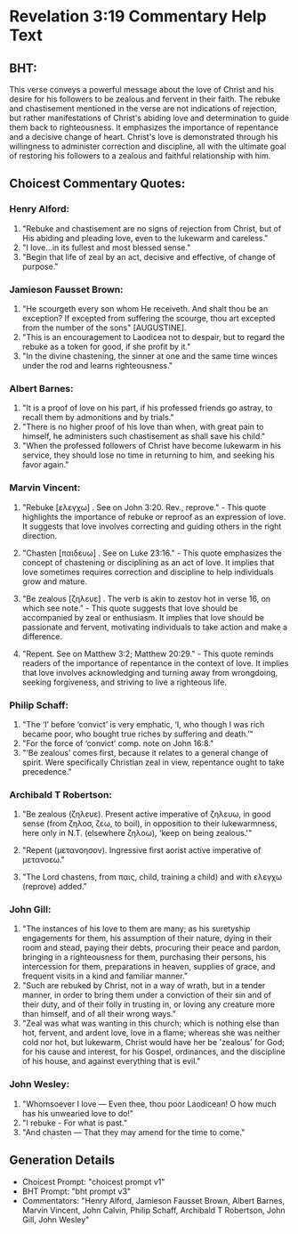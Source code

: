 # Revelation 3:19 Commentary Help Text

## BHT:
This verse conveys a powerful message about the love of Christ and his desire for his followers to be zealous and fervent in their faith. The rebuke and chastisement mentioned in the verse are not indications of rejection, but rather manifestations of Christ's abiding love and determination to guide them back to righteousness. It emphasizes the importance of repentance and a decisive change of heart. Christ's love is demonstrated through his willingness to administer correction and discipline, all with the ultimate goal of restoring his followers to a zealous and faithful relationship with him.

## Choicest Commentary Quotes:
### Henry Alford:
1. "Rebuke and chastisement are no signs of rejection from Christ, but of His abiding and pleading love, even to the lukewarm and careless."
2. "I love...in its fullest and most blessed sense."
3. "Begin that life of zeal by an act, decisive and effective, of change of purpose."

### Jamieson Fausset Brown:
1. "He scourgeth every son whom He receiveth. And shalt thou be an exception? If excepted from suffering the scourge, thou art excepted from the number of the sons" [AUGUSTINE].
2. "This is an encouragement to Laodicea not to despair, but to regard the rebuke as a token for good, if she profit by it."
3. "In the divine chastening, the sinner at one and the same time winces under the rod and learns righteousness."

### Albert Barnes:
1. "It is a proof of love on his part, if his professed friends go astray, to recall them by admonitions and by trials."
2. "There is no higher proof of his love than when, with great pain to himself, he administers such chastisement as shall save his child."
3. "When the professed followers of Christ have become lukewarm in his service, they should lose no time in returning to him, and seeking his favor again."

### Marvin Vincent:
1. "Rebuke [ελεγχω] . See on John 3:20. Rev., reprove." - This quote highlights the importance of rebuke or reproof as an expression of love. It suggests that love involves correcting and guiding others in the right direction.

2. "Chasten [παιδευω] . See on Luke 23:16." - This quote emphasizes the concept of chastening or disciplining as an act of love. It implies that love sometimes requires correction and discipline to help individuals grow and mature.

3. "Be zealous [ζηλευε] . The verb is akin to zestov hot in verse 16, on which see note." - This quote suggests that love should be accompanied by zeal or enthusiasm. It implies that love should be passionate and fervent, motivating individuals to take action and make a difference.

4. "Repent. See on Matthew 3:2; Matthew 20:29." - This quote reminds readers of the importance of repentance in the context of love. It implies that love involves acknowledging and turning away from wrongdoing, seeking forgiveness, and striving to live a righteous life.

### Philip Schaff:
1. "The ‘I’ before ‘convict’ is very emphatic, ‘I, who though I was rich became poor, who bought true riches by suffering and death.’" 
2. "For the force of ‘convict’ comp. note on John 16:8." 
3. "‘Be zealous’ comes first, because it relates to a general change of spirit. Were specifically Christian zeal in view, repentance ought to take precedence."

### Archibald T Robertson:
1. "Be zealous (ζηλευε). Present active imperative of ζηλευω, in good sense (from ζηλοσ, ζεω, to boil), in opposition to their lukewarmness, here only in N.T. (elsewhere ζηλοω), 'keep on being zealous.'"

2. "Repent (μετανοησον). Ingressive first aorist active imperative of μετανοεω."

3. "The Lord chastens, from παις, child, training a child) and with ελεγχω (reprove) added."

### John Gill:
1. "The instances of his love to them are many; as his suretyship engagements for them, his assumption of their nature, dying in their room and stead, paying their debts, procuring their peace and pardon, bringing in a righteousness for them, purchasing their persons, his intercession for them, preparations in heaven, supplies of grace, and frequent visits in a kind and familiar manner."
2. "Such are rebuked by Christ, not in a way of wrath, but in a tender manner, in order to bring them under a conviction of their sin and of their duty, and of their folly in trusting in, or loving any creature more than himself, and of all their wrong ways."
3. "Zeal was what was wanting in this church; which is nothing else than hot, fervent, and ardent love, love in a flame; whereas she was neither cold nor hot, but lukewarm, Christ would have her be 'zealous' for God; for his cause and interest, for his Gospel, ordinances, and the discipline of his house, and against everything that is evil."

### John Wesley:
1. "Whomsoever I love — Even thee, thou poor Laodicean! O how much has his unwearied love to do!" 
2. "I rebuke - For what is past." 
3. "And chasten — That they may amend for the time to come."


## Generation Details
- Choicest Prompt: "choicest prompt v1"
- BHT Prompt: "bht prompt v3"
- Commentators: "Henry Alford, Jamieson Fausset Brown, Albert Barnes, Marvin Vincent, John Calvin, Philip Schaff, Archibald T Robertson, John Gill, John Wesley"
